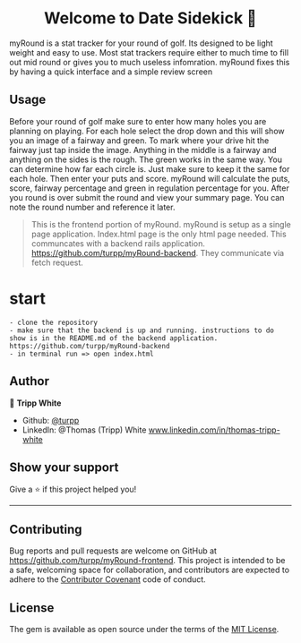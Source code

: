 <h1 align="center">Welcome to Date Sidekick 👋</h1>
<p>
    myRound is a stat tracker for your round of golf. Its designed to be light weight and easy to use. Most stat trackers require either to much time to fill out mid round or gives you to much useless infomration. myRound fixes this by having a quick interface and a simple review screen
</p>

## Usage
<p>
Before your round of golf make sure to enter how many holes you are planning on playing. For each hole select the drop down and this will show you an image of a fairway and green. To mark where your drive hit the fairway just tap inside the image. Anything in the middle is a fairway and anything on the sides is the rough. The green works in the same way. You can determine how far each circle is. Just make sure to keep it the same for each hole. Then enter your puts and score. myRound will calculate the puts, score, fairway percentage and green in regulation percentage for you. After you round is over submit the round and view your summary page. You can note the round number and reference it later. 
</p>

>This is the frontend portion of myRound. myRound is setup as a single page application. Index.html page is the only html page needed. This communcates with a backend rails application. https://github.com/turpp/myRound-backend. They communicate via fetch request.



# start
    - clone the repository
    - make sure that the backend is up and running. instructions to do show is in the README.md of the backend application.  https://github.com/turpp/myRound-backend
    - in terminal run => open index.html

## Author

👤 **Tripp White**

* Github: [@turpp](https://github.com/turpp)
* LinkedIn: @Thomas (Tripp) White www.linkedin.com/in/thomas-tripp-white

## Show your support

Give a ⭐️ if this project helped you!

***

## Contributing

 Bug reports and pull requests are welcome on GitHub at https://github.com/turpp/myRound-frontend. This project is intended to be a safe, welcoming space for collaboration, and contributors are expected to adhere to the [Contributor Covenant](contributor-covenant.org) code of conduct.

 ## License

 The gem is available as open source under the terms of the [MIT License](http://opensource.org/licenses/MIT).